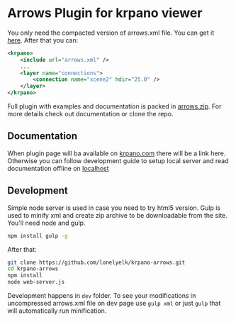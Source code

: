 # Arrows Plugin for krpano viewer

You only need the compacted version of arrows.xml file. You can get it [here](https://raw.githubusercontent.com/lonelyelk/krpano-arrows/master/arrows/example/arrows.xml). After that you can:

```xml
<krpano>
	<include url="arrows.xml" />
	...
	<layer name="connections">
		<connection name="scene2" hdir="25.0" />
	</layer>
</krpano>
```

Full plugin with examples and documentation is packed in [arrows.zip](https://github.com/lonelyelk/krpano-arrows/raw/master/arrows/arrows.zip).
For more details check out documentation or clone the repo.

## Documentation

When plugin page will ba available on [krpano.com](http://krpano.com) there will be a link here.
Otherwise you can follow development guide to setup local server and read documentation offline
on [localhost](http://localhost:8244/arrows/plugin.html)

## Development

Simple node server is used in case you need to try html5 version. Gulp is used to minify xml and
create zip archive to be downloadable from the site. You'll need node and gulp.

```bash
npm install gulp -g
```

After that:

```bash
git clone https://github.com/lonelyelk/krpano-arrows.git
cd krpano-arrows
npm install
node web-server.js
```

Development happens in `dev` folder. To see your modifications in uncompressed arrows.xml file on dev page
use `gulp xml` or just `gulp` that will automatically run minification.